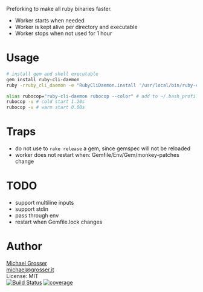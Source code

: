 Preforking to make all ruby binaries faster.

- Worker starts when needed
- Worker is kept alive per directory and executable
- Worker stops when not used for 1 hour

Usage
=====

```Bash
# install gem and shell executable
gem install ruby-cli-daemon
ruby -rruby_cli_daemon -e "RubyCliDaemon.install '/usr/local/bin/ruby-cli-daemon'"

alias rubocop="ruby-cli-daemon rubocop --color" # add to ~/.bash_profile
rubocop -v # cold start 1.20s
rubocop -v # warm start 0.08s
```

Traps
=====
 - do not use to `rake release` a gem, since gemspec will not be reloaded
 - worker does not restart when: Gemfile/Env/Gem/monkey-patches change

TODO
====
 - support multiline inputs
 - support stdin
 - pass through env
 - restart when Gemfile.lock changes

Author
======
[Michael Grosser](http://grosser.it)<br/>
michael@grosser.it<br/>
License: MIT<br/>
[![Build Status](https://travis-ci.org/grosser/ruby-cli-daemon.svg)](https://travis-ci.org/grosser/ruby-cli-daemon)
[![coverage](https://img.shields.io/badge/coverage-100%25-success.svg)](https://github.com/grosser/single_cov)

